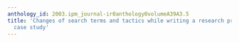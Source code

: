 ```yaml
---
anthology_id: 2003.ipm_journal-ir0anthology0volumeA39A3.5
title: 'Changes of search terms and tactics while writing a research proposal: A longitudinal
  case study'
---
```

